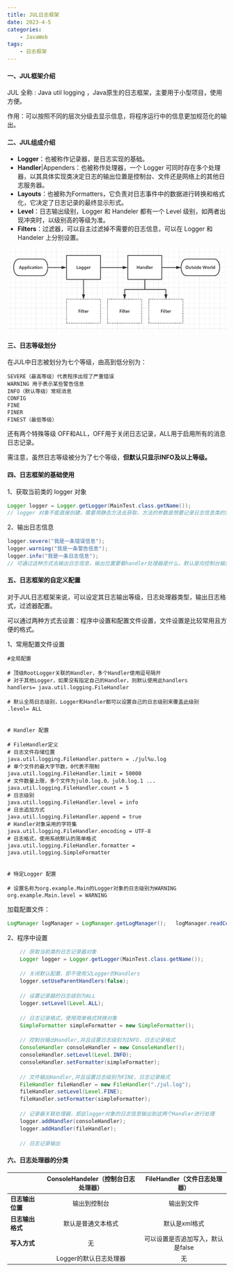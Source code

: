 ```yaml
---
title: JUL日志框架
date: 2023-4-5
categories:
	- JavaWeb
tags:
	- 日志框架
---
```


#### 一、JUL框架介绍

JUL 全称 : Java util logging ，Java原生的日志框架，主要用于小型项目，使用方便。

作用：可以按照不同的层次分级去显示信息，将程序运行中的信息更加规范化的输出。



#### 二、JUL组成介绍

- **Logger**：也被称作记录器，是日志实现的基础。
- **Handler**|Appenders：也被称作处理器，一个 Logger 可同时存在多个处理器，以其具体实现类决定日志的输出位置是控制台、文件还是网络上的其他日志服务器。
- **Layouts**：也被称为Formatters，它负责对日志事件中的数据进行转换和格式化，它决定了日志记录的最终显示形式。
- **Level**：日志输出级别，Logger 和 Handeler 都有一个 Level 级别，如两者出现冲突时，以级别高的等级为准。
- **Filters**：过滤器，可以自主过滤掉不需要的日志信息，可以在 Logger 和 Handeler 上分别设置。

![流程图](/assets/images/JUL/流程图.png)



#### 三、日志等级划分

在JUL中日志被划分为七个等级，由高到低分别为：

```
SEVERE（最高等级）代表程序出现了严重错误
WARNING	用于表示某些警告信息
INFO（默认等级）常规消息
CONFIG
FINE
FINER
FINEST（最低等级）
```

还有两个特殊等级 OFF和ALL，OFF用于关闭日志记录，ALL用于启用所有的消息日志记录。

需注意，虽然日志等级被分为了七个等级，**但默认只显示INFO及以上等级。**



#### 四、日志框架的基础使用

1、获取当前类的 logger 对象

```java
Logger logger = Logger.getLogger(MainTest.class.getName());
// logger 对象不能直接创建，需要用静态方法去获取，方法的参数是想要记录日志信息类的完整包名，可用 类名.class.getName()去获取。
```

2、输出日志信息

```java
logger.severe("我是一条错误信息");
logger.warning("我是一条警告信息");
logger.info("我是一条日志信息");
// 可通过这种方式去输出日志信息，输出位置要看handler处理器是什么，默认是向控制台输出。
```



#### 五、日志框架的自定义配置

对于JUL日志框架来说，可以设定其日志输出等级，日志处理器类型，输出日志格式，过滤器配置。

可以通过两种方式去设置：程序中设置和配置文件设置，文件设置是比较常用且方便的格式。

1、常用配置文件设置

```
#全局配置

# 顶级RootLogger关联的Handler，多个Handler使用逗号隔开
# 对于其他Logger，如果没有指定自己的Handler，则默认使用此handlers
handlers= java.util.logging.FileHandler

# 默认全局日志级别，Logger和Handler都可以设置自己的日志级别来覆盖此级别
.level= ALL


# Handler 配置

# FileHandler定义
# 日志文件存储位置
java.util.logging.FileHandler.pattern = ./jul%u.log
# 单个文件的最大字节数，0代表不限制
java.util.logging.FileHandler.limit = 50000
# 文件数量上限，多个文件为jul0.log.0，jul0.log.1 ...
java.util.logging.FileHandler.count = 5
# 日志级别
java.util.logging.FileHandler.level = info
# 日志追加方式
java.util.logging.FileHandler.append = true
# Handler对象采用的字符集
java.util.logging.FileHandler.encoding = UTF-8
# 日志格式，使用系统默认的简单格式
java.util.logging.FileHandler.formatter = java.util.logging.SimpleFormatter


# 特定Logger 配置

# 设置名称为org.example.Main的Logger对象的日志级别为WARNING
org.example.Main.level = WARNING
```

加载配置文件：

```java
LogManager logManager = LogManager.getLogManager();   logManager.readConfiguration(Resources.getResourceAsStream("logging.properties"));
```



2、程序中设置

```java
	// 获取当前类的日志记录器对象
    Logger logger = Logger.getLogger(MainTest.class.getName());

    // 关闭默认配置，即不使用父Logger的Handlers
    logger.setUseParentHandlers(false);

    // 设置记录器的日志级别为ALL
    logger.setLevel(Level.ALL);

    // 日志记录格式，使用简单格式转换对象
    SimpleFormatter simpleFormatter = new SimpleFormatter();

    // 控制台输出Handler,并且设置日志级别为INFO，日志记录格式
    ConsoleHandler consoleHandler = new ConsoleHandler();
    consoleHandler.setLevel(Level.INFO);
    consoleHandler.setFormatter(simpleFormatter);

    // 文件输出Handler,并且设置日志级别为FINE，日志记录格式
    FileHandler fileHandler = new FileHandler("./jul.log");
    fileHandler.setLevel(Level.FINE);
    fileHandler.setFormatter(simpleFormatter);

    // 记录器关联处理器，即此logger对象的日志信息输出到这两个Handler进行处理
    logger.addHandler(consoleHandler);
    logger.addHandler(fileHandler);

    // 日志记录输出
```



#### 六、日志处理器的分类

|                  | ConsoleHandeler（控制台日志处理器） |   FileHandler（文件日志处理器）   |
| ---------------- | :---------------------------------: | :-------------------------------: |
| **日志输出位置** |            输出到控制台             |            输出到文件             |
| **日志输出格式** |         默认是普通文本格式          |           默认是xml格式           |
| **写入方式**     |                 无                  | 可以设置是否追加写入，默认是false |
|                  |       Logger的默认日志处理器        |                无                 |



